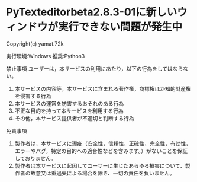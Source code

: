 # PyTexteditorbeta2.8.3-01に新しいウィンドウが実行できない問題が発生中
Copyright(c) yamat.72k

実行環境:Windows
推奨:Python3

禁止事項
ユーザーは，本サービスの利用にあたり，以下の行為をしてはならない。

1. 本サービスの内容等，本サービスに含まれる著作権，商標権ほか知的財産権を侵害する行為
2. 本サービスの運営を妨害するおそれのある行為
3. 不正な目的を持って本サービスを利用する行為
4. その他，本サービス提供者が不適切と判断する行為

免責事項
1. 製作者は，本サービスに瑕疵（安全性，信頼性，正確性，完全性，有効性，エラーやバグ，特定の目的への適合性などを含みます。）がないことを保証しておりません。
2. 製作者は本サービスに起因してユーザーに生じたあらゆる損害について、製作者の故意又は重過失による場合を除き、一切の責任を負いません。
